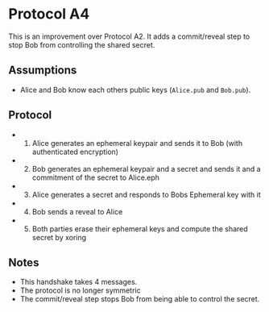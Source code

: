 # Protocol A4

This is an improvement over Protocol A2. It adds a commit/reveal step to stop Bob from controlling the shared secret.

## Assumptions

* Alice and Bob know each others public keys (`Alice.pub` and `Bob.pub`).

## Protocol

* 1. Alice generates an ephemeral keypair and sends it to Bob (with authenticated encryption)
* 2. Bob generates an ephemeral keypair and a secret and sends it and a commitment of the secret to Alice.eph
* 3. Alice generates a secret and responds to Bobs Ephemeral key with it
* 4. Bob sends a reveal to Alice
* 5. Both parties erase their ephemeral keys and compute the shared secret by xoring

## Notes

* This handshake takes 4 messages.
* The protocol is no longer symmetric
* The commit/reveal step stops Bob from being able to control the secret.
